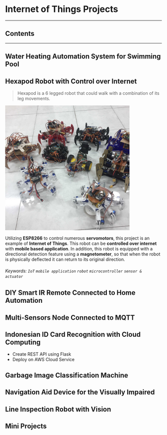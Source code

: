 # Internet of Things Projects

---

## Contents


---
## Water Heating Automation System for Swimming Pool

## Hexapod Robot with Control over Internet

> Hexapod is a 6 legged robot that could walk with a combination of its leg movements.

<img src="/images/hexapod.jpg" alt="Hexapod Robot" width="400">

Utilizing **ESP8266** to control numerous **servomotors**, this project is an example of **Internet of Things**.
This robot can be **controlled over internet** with **mobile based application**.
In addition, this robot is equipped with a directional detection feature using a **magnetometer**, 
so that when the robot is physically deflected it can return to its original direction.

###### Keywords: `IoT` `mobile application` `robot` `microcontroller` `sensor & actuator`

## DIY Smart IR Remote Connected to Home Automation

## Multi-Sensors Node Connected to MQTT

## Indonesian ID Card Recognition with Cloud Computing
* Create REST API using Flask
* Deploy on AWS Cloud Service

## Garbage Image Classification Machine

## Navigation Aid Device for the Visually Impaired

## Line Inspection Robot with Vision


## Mini Projects

